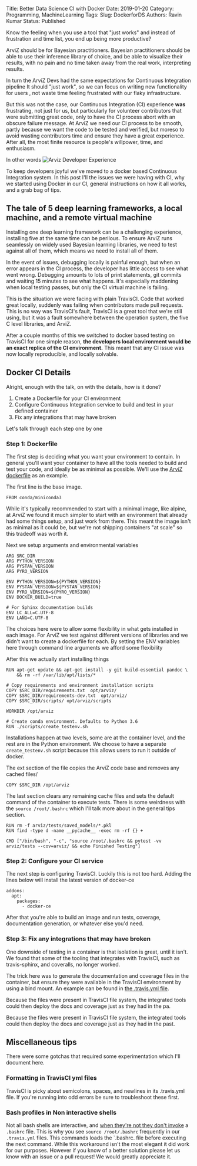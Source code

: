 Title: Better Data Science CI with Docker
Date: 2019-01-20
Category: Programming, MachineLearning
Tags: 
Slug: DockerforDS
Authors: Ravin Kumar
Status: Published


Know the feeling when you use a tool that "just works" and instead of
frustration and time list, you end up being more productive?  

ArviZ should be for Bayesian practitioners. 
Bayesian practitioners should be able to use their inference library of choice,
and be able to visualize their results, with no pain and no time taken away
from the real work, interpreting results.

In turn the ArviZ Devs had the same expectations for Continuous Integration pipeline
It should "just work", so we can focus on writing new functionality for users ,
not waste time feeling frustrated with our flaky infrastructure.

But this was not the case, our Continuous Integration (CI) experience **was**
frustrating, not just for us, but particularly for volunteer contributors
that were submitting great code, only to have the CI process abort with
an obscure failure message. At ArviZ we need our CI process to be smooth,
partly because we want the code to be tested and verified, but moreso 
to avoid wasting contributors time and ensure they have a great experience.
After all, the most finite resource is people's willpower, time, and enthusiasm.

In other words
![Arviz Developer Experience]({static}/images/DockerForDataScience/MarieKondo.png)

To keep developers joyful we've moved to a docker based
Continuous Integration system. In this post I'll 
the issues we were having with CI, why we started
using Docker in our CI, general instructions on how it all works,
and a grab bag of tips.


## The tale of 5 deep learning frameworks, a local machine, and a remote virtual machine
Installing one deep learning framework can be a challenging experience,
installing five at the same time can be perilous. To ensure
ArviZ runs seamlessly on widely used Bayesian learning libraries, we 
need to test against all of them, which means we need to install all of them.

In the event of issues, debugging locally is painful enough, but when
an error appears in the CI process, the developer has little access
to see what went wrong. Debugging amounts to lots of print statements, git commits
and waiting 15 minutes to see what happens. It's especially maddening
when local testing passes, but only the CI virtual machine is failing.

This is the situation we were facing with plain TravisCI. Code that worked
great locally, suddenly was failing when contributors made pull requests. This is
no way was TravisCI's fault, TravisCI is a great tool that we're still using,
but it was a fault somewhere between the operation system, the five 
C level libraries, and ArviZ.

After a couple months of this we switched to docker based testing on 
TravisCI for one simple reason, **the developers local environment would
be an exact replica of the CI environment.** This meant that any CI
issue was now locally reproducible, and locally solvable.

## Docker CI Details
Alright, enough with the talk, on with the details, how is it done?

1. Create a Dockerfile for your CI environment
2. Configure Continuous Integration service to build and test in your defined container
3. Fix any integrations that may have broken

Let's talk through each step one by one

### Step 1: Dockerfile
The first step is deciding what you want your environment to contain. In
general you'll want your container to have all the tools needed to build
and test your code, and ideally be as minimal as possible. We'll use the
[ArviZ dockerfile](https://github.com/arviz-devs/arviz/blob/master/scripts/Dockerfile)
as an example.

The first line is the base image.

```
FROM conda/miniconda3
```
While it's typically recommended to start with a minimal image, like
alpine, at ArviZ we found it much simpler to start with an environment
that already had some things setup, and just work from there. This meant
the image isn't as minimal as it could be, but we're not shipping containers
"at scale" so this tradeoff was worth it.  


Next we setup arguments and environmental variables
```
ARG SRC_DIR
ARG PYTHON_VERSION
ARG PYSTAN_VERSION
ARG PYRO_VERSION

ENV PYTHON_VERSION=${PYTHON_VERSION}
ENV PYSTAN_VERSION=${PYSTAN_VERSION}
ENV PYRO_VERSION=${PYRO_VERSION}
ENV DOCKER_BUILD=true

# For Sphinx documentation builds
ENV LC_ALL=C.UTF-8
ENV LANG=C.UTF-8
```
The choices here were to allow some flexibility in what gets installed
in each image. For ArviZ we test against different versions of libraries
and we didn't want to create a dockerfile for each. By setting the 
ENV variables here through command line arguments we afford some flexibility


After this we actually start installing things

```
RUN apt-get update && apt-get install -y git build-essential pandoc \
    && rm -rf /var/lib/apt/lists/*

# Copy requirements and environment installation scripts
COPY $SRC_DIR/requirements.txt  opt/arviz/
COPY $SRC_DIR/requirements-dev.txt  opt/arviz/
COPY $SRC_DIR/scripts/ opt/arviz/scripts

WORKDIR /opt/arviz

# Create conda environment. Defaults to Python 3.6
RUN ./scripts/create_testenv.sh
```
Installations happen at two levels, some are at the container level,
and the rest are in the Python environment. We choose to have a separate
`create_testenv.sh` script because this allows users to run it outside
of docker.

The ext section of the file copies the ArviZ code base and
removes any cached files/
```
COPY $SRC_DIR /opt/arviz
```

The last section clears any remaining cache files and sets the default
command of the container to execute tests. There is some weirdness
with the `source /root/.bashrc` which I'll talk more about in
the general tips section.

```
RUN rm -f arviz/tests/saved_models/*.pkl
RUN find -type d -name __pycache__ -exec rm -rf {} +

CMD ["/bin/bash", "-c", "source /root/.bashrc && pytest -vv arviz/tests --cov=arviz/ && echo Finished Testing"]
```


### Step 2: Configure your CI service

The next step is configuring TravisCI. Luckily this is not too hard.
Adding the lines below will install the latest version of docker-ce


```
addons:
  apt:
    packages:
      - docker-ce
```

After that you're able to build an image and run tests, coverage,
documentation generation, or whatever else you'd need.

### Step 3: Fix any integrations that may have broken
One downside of testing in a container is that isolation is great,
until it isn't. We found that some of the tooling that integrates with
TravisCI, such as travis-sphinx, and coveralls, no longer worked.

The trick here was to generate the documentation and coverage files in
the container, but ensure they were available in the TravisCI environment
by using a bind mount. An example can be found in 
[the .travis.yml file](https://github.com/arviz-devs/arviz/blob/6d1b65e0c99bb716ee0ebcbdac8cdc9e1380a472/.travis.yml#L68-L69).

Because the files were present in TravisCI file system, the integrated tools
could then deploy the docs and coverage just as they had in the pa.

Because the files were present in TravisCI file system, the integrated tools
could then deploy the docs and coverage just as they had in the past.

## Miscellaneous tips
There were some gotchas that required some experimentation which I'll document here.

### Formatting in TravisCI yml files
TravisCI is picky about semicolons, spaces, and newlines in its .travis.yml file.
If you're running into odd errors be sure to troubleshoot these first.

### Bash profiles in Non interactive shells
Not all bash shells are interactive, and 
[when they're not they don't invoke](https://www.gnu.org/software/bash/manual/html_node/Bash-Startup-Files.html)
a `.bashrc` file. This is why you see `source /root/.bashrc` frequently 
in our `.travis.yml` files. This commands loads the `.bashrc. file  before
executing the next command.
While this workaround isn't the most elegant
it did work for our purposes. However if you know of a better solution
please let us know with an issue or a pull request! We would greatly appreciate it.


